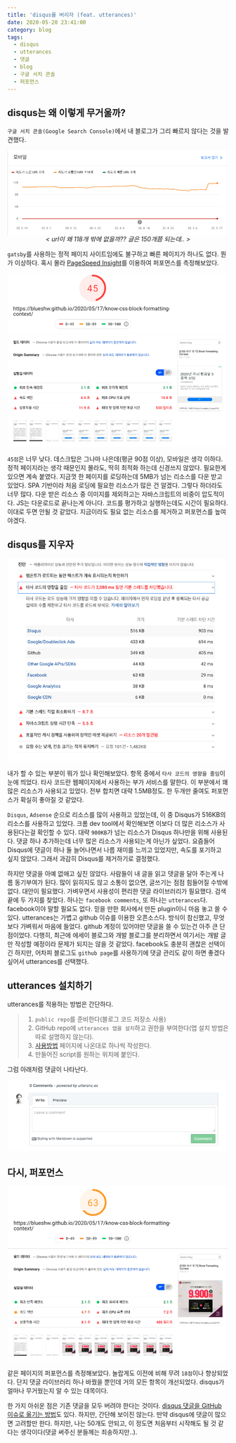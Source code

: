 ```yaml
---
title: 'disqus를 버리자 (feat. utterances)'
date: 2020-05-20 23:41:00
category: blog
tags:
  - disqus
  - utterances
  - 댓글
  - blog
  - 구글 서치 콘솔
  - 퍼포먼스
---
```


## disqus는 왜 이렇게 무거울까?

`구글 서치 콘솔(Google Search Console)`에서 내 블로그가 그리 빠르지 않다는 것을 발견했다. 

![speed is not satisfied](./0.png)
<p align="center" style="font-style: italic; margin-top: -20px;">
  &#60; url이 왜 118개 밖에 없을까?? 글은 150개쯤 되는데.. &#62;
</p>

`gatsby`를 사용하는 정적 페이지 사이트임에도 불구하고 빠른 페이지가 하나도 없다. 뭔가 이상하다. 혹시 몰라 [PageSpeed Insight](https://developers.google.com/speed/pagespeed/insights/)를 이용하여 퍼포먼스를 측정해보았다. 

![performance with disqus](./1.png)

`45점`은 너무 낮다. 데스크탑은 그나마 나은데(평균 90점 이상), 모바일은 생각 이하다. 정적 페이지라는 생각 때문인지 몰라도, 딱히 최적화 하는데 신경쓰지 않았다. 필요한게 있으면 계속 붙였다. 지금껏 한 페이지를 로딩하는데 5MB가 넘는 리소스를 다운 받고 있었다. SPA 기반이라 처음 로딩에 필요한 리소스가 많은 건 알겠다. 그렇다 하더라도 너무 많다. 다운 받은 리소스 중 이미지를 제외하고는 자바스크립트의 비중이 압도적이다. JS는 다운로드로 끝나는게 아니다. 코드를 평가하고 실행하는데도 시간이 필요하다. 이대로 두면 안될 것 같았다. 지금이라도 필요 없는 리소스를 제거하고 퍼포먼스를 높여야겠다.

## disqus를 지우자

![performance with disqus detail](./2.png)

내가 할 수 있는 부분이 뭐가 있나 확인해보았다. 항목 중에서 `타사 코드의 영향을 줄임`이 눈에 띄었다. 타사 코드란 웹페이지에서 사용하는 부가 서비스를 말한다. 이 부분에서 꽤 많은 리소스가 사용되고 있었다. 전부 합치면 대략 1.5MB정도. 한 두개만 줄여도 퍼포먼스가 확실히 좋아질 것 같았다.

`Disqus`, `Adsense` 순으로 리소스를 많이 사용하고 있었는데, 이 중 Disqus가 516KB의 리소스를 사용하고 있었다. 크롬 dev tool에서 확인해보면 이보다 더 많은 리소스가 사용된다는걸 확인할 수 있다. 대략 `900KB`가 넘는 리소스가 Disqus 하나만을 위해 사용된다. 댓글 하나 추가하는데 너무 많은 리소스가 사용되는게 아닌가 싶었다. 요즘들어 Disqus에 댓글이 하나 둘 늘어나면서 나름 재미를 느끼고 있었지만, 속도를 포기하고 싶지 않았다. 그래서 과감히 Disqus를 제거하기로 결정했다. 

하지만 댓글을 아예 없애고 싶진 않았다. 사람들이 내 글을 읽고 댓글을 달아 주는게 나름 동기부여가 된다. 많이 읽히지도 않고 소통이 없으면, 글쓰기는 점점 힘들어질 수밖에 없다. 대안이 필요했다. 가벼우면서 사용성이 편리한 댓글 라이브러리가 필요했다. 검색 끝에 두 가지를 찾았다. 하나는 `facebook comments`, 또 하나는 `utterances`다. facebook이야 말할 필요도 없다. 믿을 만한 회사에서 만든 plugin이니 마음 놓고 쓸 수 있다. utterances는 가볍고 github 이슈를 이용한 오픈소스다. 방식이 참신했고, 무엇보다 가벼워서 마음에 들었다. github 계정이 있어야만 댓글을 쓸 수 있는건 아주 큰 단점이었다. 다행히, 최근에 에세이 블로그와 개발 블로그를 분리하면서 여기서는 개발 글만 작성할 예정이라 문제가 되지는 않을 것 같았다. facebook도 충분히 괜찮은 선택이긴 하지만, 어차피 블로그도 `github page`를 사용하기에 댓글 관리도 같이 하면 좋겠다 싶어서 utterances를 선택했다. 

## utterances 설치하기

utterances를 적용하는 방법은 간단하다.

> 1. `public repo`를 준비한다(블로그 코드 저장소 사용)
> 2. GitHub repo에 `utterances 앱을 설치`하고 권한을 부여한다(앱 설치 방법은 따로 설명하지 않는다).
> 3. [사용방법](https://utteranc.es/) 페이지에 나온대로 하나씩 작성한다.
> 4. 만들어진 script를 원하는 위치에 붙인다.

그럼 아래처럼 댓글이 나타난다.

![utterances comments window](./3.png)

## 다시, 퍼포먼스

![performance with utterances](./4.png)

같은 페이지의 퍼포먼스를 측정해보았다. 놀랍게도 이전에 비해 무려 `18점`이나 향상되었다. 단지 댓글 라이브러리 하나 바꿨을 뿐인데 거의 모든 항목이 개선되었다. disqus가 얼마나 무거웠는지 알 수 있는 대목이다. 

한 가지 아쉬운 점은 기존 댓글을 모두 버려야 한다는 것이다. [disqus 댓글을 GitHub 이슈로 옮기는 방법](https://lazywinadmin.com/2019/04/moving_blog_comments.html)도 있다. 하지만, 간단해 보이진 않는다. 만약 disqus에 댓글이 많으면 고려할만 한다. 하지만, 나는 50개도 안되고, 이 정도면 처음부터 시작해도 될 것 같다는 생각이다(댓글 써주신 분들께는 죄송하지만..).
